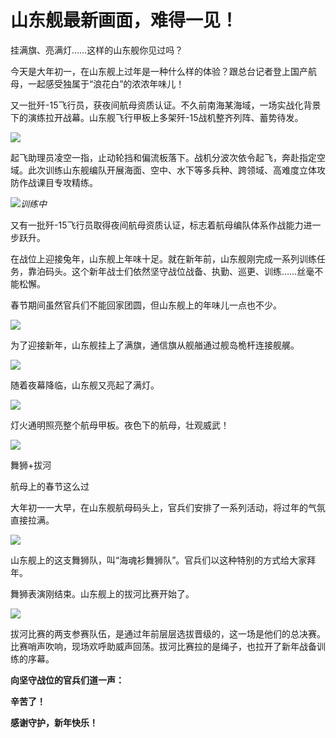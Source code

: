 # 山东舰最新画面，难得一见！

挂满旗、亮满灯……这样的山东舰你见过吗？

今天是大年初一，在山东舰上过年是一种什么样的体验？跟总台记者登上国产航母，一起感受独属于“浪花白”的浓浓年味儿！

又一批歼-15飞行员，获夜间航母资质认证。不久前南海某海域，一场实战化背景下的演练拉开战幕。山东舰飞行甲板上多架歼-15战机整齐列阵、蓄势待发。

![](https://inews.gtimg.com/newsapp_bt/0/15623043003/1000)

起飞助理员凌空一指，止动轮挡和偏流板落下。战机分波次依令起飞，奔赴指定空域。此次训练山东舰编队开展海面、空中、水下等多兵种、跨领域、高难度立体攻防作战课目专攻精练。

![](https://inews.gtimg.com/newsapp_match/0/15623043107/0)_训练中_

又有一批歼-15飞行员取得夜间航母资质认证，标志着航母编队体系作战能力进一步跃升。

在战位上迎接兔年，山东舰上年味十足。就在新年前，山东舰刚完成一系列训练任务，靠泊码头。这个新年战士们依然坚守战位战备、执勤、巡更、训练……丝毫不能松懈。

春节期间虽然官兵们不能回家团圆，但山东舰上的年味儿一点也不少。

![](https://inews.gtimg.com/newsapp_bt/0/15623043118/1000)

为了迎接新年，山东舰挂上了满旗，通信旗从舰艏通过舰岛桅杆连接舰艉。

![](https://inews.gtimg.com/newsapp_match/0/15623043122/0)

随着夜幕降临，山东舰又亮起了满灯。

![](https://inews.gtimg.com/newsapp_bt/0/15623043353/1000)

灯火通明照亮整个航母甲板。夜色下的航母，壮观威武！

![](https://inews.gtimg.com/newsapp_match/0/15623043355/0)

舞狮+拔河

航母上的春节这么过

大年初一一大早，在山东舰航母码头上，官兵们安排了一系列活动，将过年的气氛直接拉满。

![](https://inews.gtimg.com/newsapp_match/0/15623043361/0)

山东舰上的这支舞狮队，叫“海魂衫舞狮队”。官兵们以这种特别的方式给大家拜年。

舞狮表演刚结束。山东舰上的拔河比赛开始了。

![](https://inews.gtimg.com/newsapp_match/0/15623043562/0)

拔河比赛的两支参赛队伍，是通过年前层层选拔晋级的，这一场是他们的总决赛。比赛哨声吹响，现场欢呼助威声回荡。拔河比赛拉的是绳子，也拉开了新年战备训练的序幕。

**向坚守战位的官兵们道一声：**

**辛苦了！**

**感谢守护，新年快乐！**

